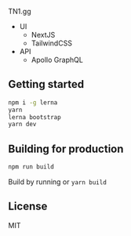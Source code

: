 TN1.gg

- UI
  - NextJS
  - TailwindCSS
- API
  - Apollo GraphQL

## Getting started

```bash
npm i -g lerna
yarn
lerna bootstrap
yarn dev
```

## Building for production

```bash
npm run build
```

Build by running or `yarn build`

## License

MIT
